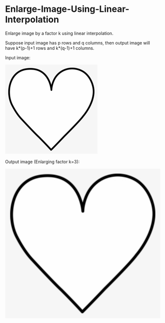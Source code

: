 # Enlarge-Image-Using-Linear-Interpolation
Enlarge image by a factor k using linear interpolation.

Suppose input image has p rows and q columns, then output image will have k*(p-1)+1 rows and k*(q-1)+1 columns.

Input image:

![](heart.png)

Output image (Enlarging factor k=3):

![](output.png)
